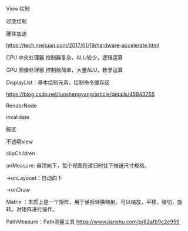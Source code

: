 View 绘制

过度绘制

硬件加速

https://tech.meituan.com/2017/01/19/hardware-accelerate.html

CPU 中央处理器 控制器复杂，ALU较少，逻辑运算

GPU 图像处理器 控制器简单，大量ALU，数学运算

DisplayList：基本绘制元素，绘制命令缓存区

https://blog.csdn.net/luoshengyang/article/details/45943255

RenderNode

invalidate

脏区

不透明view

clipChildren



onMeasure: 自顶向下，每个视图在递归时往下推送尺寸规格。

 ->onLayouet：自动向下

->onDraw



Matrix ：本质上是一个矩阵，用于坐标转换映射。可以缩放，平移，错切，旋转。对矩阵进行操作。

PathMeasure：Path测量工具  https://www.jianshu.com/p/82afb9c2e959